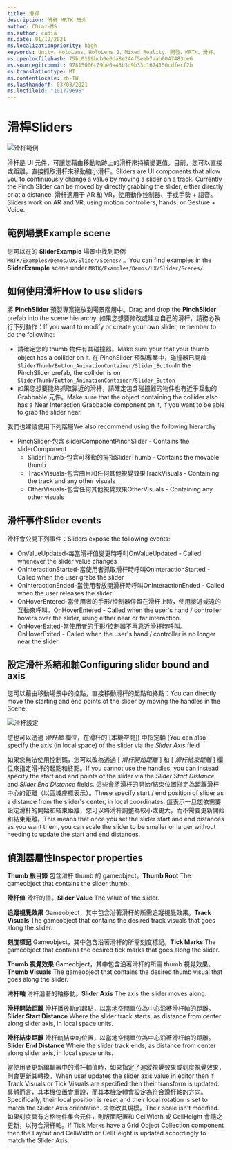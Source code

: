 ```yaml
---
title: 滑桿
description: 滑杆 MRTK 簡介
author: CDiaz-MS
ms.author: cadia
ms.date: 01/12/2021
ms.localizationpriority: high
keywords: Unity、HoloLens、HoloLens 2、Mixed Reality、開發、MRTK、滑杆、
ms.openlocfilehash: 75bc0199bcb0e0da8e244f5eeb7aab0047483ce6
ms.sourcegitcommit: 97815006c09be0a43b3d9b33c1674150cdfecf2b
ms.translationtype: MT
ms.contentlocale: zh-TW
ms.lasthandoff: 03/03/2021
ms.locfileid: "101779695"
---
```

# <a name="sliders"></a><span data-ttu-id="92b73-104">滑桿</span><span class="sxs-lookup"><span data-stu-id="92b73-104">Sliders</span></span>

![滑杆範例](../images/slider/MRTK_UX_Slider_Main.jpg)

<span data-ttu-id="92b73-106">滑杆是 UI 元件，可讓您藉由移動軌跡上的滑杆來持續變更值。目前，您可以直接或距離，直接抓取滑杆來移動縮小滑杆。</span><span class="sxs-lookup"><span data-stu-id="92b73-106">Sliders are UI components that allow you to continuously change a value by moving a slider on a track. Currently the Pinch Slider can be moved by directly grabbing the slider, either directly or at a distance.</span></span> <span data-ttu-id="92b73-107">滑杆適用于 AR 和 VR，使用動作控制器、手或手勢 + 語音。</span><span class="sxs-lookup"><span data-stu-id="92b73-107">Sliders work on AR and VR, using motion controllers, hands, or Gesture + Voice.</span></span>

## <a name="example-scene"></a><span data-ttu-id="92b73-108">範例場景</span><span class="sxs-lookup"><span data-stu-id="92b73-108">Example scene</span></span>

<span data-ttu-id="92b73-109">您可以在的 **SliderExample** 場景中找到範例 `MRTK/Examples/Demos/UX/Slider/Scenes/` 。</span><span class="sxs-lookup"><span data-stu-id="92b73-109">You can find examples in the **SliderExample** scene under `MRTK/Examples/Demos/UX/Slider/Scenes/`.</span></span>

## <a name="how-to-use-sliders"></a><span data-ttu-id="92b73-110">如何使用滑杆</span><span class="sxs-lookup"><span data-stu-id="92b73-110">How to use sliders</span></span>

<span data-ttu-id="92b73-111">將 **PinchSlider** 預製專案拖放到場景階層中。</span><span class="sxs-lookup"><span data-stu-id="92b73-111">Drag and drop the **PinchSlider** prefab into the scene hierarchy.</span></span> <span data-ttu-id="92b73-112">如果您想要修改或建立自己的滑杆，請務必執行下列動作：</span><span class="sxs-lookup"><span data-stu-id="92b73-112">If you want to modify or create your own slider, remember to do the following:</span></span>

- <span data-ttu-id="92b73-113">請確定您的 thumb 物件有其碰撞器。</span><span class="sxs-lookup"><span data-stu-id="92b73-113">Make sure your that your thumb object has a collider on it.</span></span> <span data-ttu-id="92b73-114">在 PinchSlider 預製專案中，碰撞器已開啟 `SliderThumb/Button_AnimationContainer/Slider_Button`</span><span class="sxs-lookup"><span data-stu-id="92b73-114">In the PinchSlider prefab, the collider is on `SliderThumb/Button_AnimationContainer/Slider_Button`</span></span>
- <span data-ttu-id="92b73-115">如果您想要能夠抓取靠近的滑杆，請確定包含碰撞器的物件也有近乎互動的 Grabbable 元件。</span><span class="sxs-lookup"><span data-stu-id="92b73-115">Make sure that the object containing the collider also has a Near Interaction Grabbable component on it, if you want to be able to grab the slider near.</span></span>

<span data-ttu-id="92b73-116">我們也建議使用下列階層</span><span class="sxs-lookup"><span data-stu-id="92b73-116">We also recommend using the following hierarchy</span></span>

- <span data-ttu-id="92b73-117">PinchSlider-包含 sliderComponent</span><span class="sxs-lookup"><span data-stu-id="92b73-117">PinchSlider - Contains the sliderComponent</span></span>
  - <span data-ttu-id="92b73-118">SliderThumb-包含可移動的拇指</span><span class="sxs-lookup"><span data-stu-id="92b73-118">SliderThumb - Contains the movable thumb</span></span>
  - <span data-ttu-id="92b73-119">TrackVisuals-包含曲目和任何其他視覺效果</span><span class="sxs-lookup"><span data-stu-id="92b73-119">TrackVisuals - Containing the track and any other visuals</span></span>
  - <span data-ttu-id="92b73-120">OtherVisuals-包含任何其他視覺效果</span><span class="sxs-lookup"><span data-stu-id="92b73-120">OtherVisuals - Containing any other visuals</span></span>

## <a name="slider-events"></a><span data-ttu-id="92b73-121">滑杆事件</span><span class="sxs-lookup"><span data-stu-id="92b73-121">Slider events</span></span>

<span data-ttu-id="92b73-122">滑杆會公開下列事件：</span><span class="sxs-lookup"><span data-stu-id="92b73-122">Sliders expose the following events:</span></span>

- <span data-ttu-id="92b73-123">OnValueUpdated-每當滑杆值變更時呼叫</span><span class="sxs-lookup"><span data-stu-id="92b73-123">OnValueUpdated - Called whenever the slider value changes</span></span>
- <span data-ttu-id="92b73-124">OnInteractionStarted-當使用者抓取滑杆時呼叫</span><span class="sxs-lookup"><span data-stu-id="92b73-124">OnInteractionStarted - Called when the user grabs the slider</span></span>
- <span data-ttu-id="92b73-125">OnInteractionEnded-當使用者放開滑杆時呼叫</span><span class="sxs-lookup"><span data-stu-id="92b73-125">OnInteractionEnded - Called when the user releases the slider</span></span>
- <span data-ttu-id="92b73-126">OnHoverEntered-當使用者的手形/控制器停留在滑杆上時，使用接近或遠的互動來呼叫。</span><span class="sxs-lookup"><span data-stu-id="92b73-126">OnHoverEntered - Called when the user's hand / controller hovers over the slider, using either near or far interaction.</span></span>
- <span data-ttu-id="92b73-127">OnHoverExited-當使用者的手形/控制器不再靠近滑杆時呼叫。</span><span class="sxs-lookup"><span data-stu-id="92b73-127">OnHoverExited - Called when the user's hand / controller is no longer near the slider.</span></span>

## <a name="configuring-slider-bound-and-axis"></a><span data-ttu-id="92b73-128">設定滑杆系結和軸</span><span class="sxs-lookup"><span data-stu-id="92b73-128">Configuring slider bound and axis</span></span>

<span data-ttu-id="92b73-129">您可以藉由移動場景中的控點，直接移動滑杆的起點和終點：</span><span class="sxs-lookup"><span data-stu-id="92b73-129">You can directly move the starting and end points of the slider by moving the handles in the Scene:</span></span>

![滑杆設定](../images/sliders/MRTK_Sliders_Setup.png)

<span data-ttu-id="92b73-131">您也可以透過 _滑杆軸_ 欄位，在滑杆的 [本機空間]) 中指定軸 (</span><span class="sxs-lookup"><span data-stu-id="92b73-131">You can also specify the axis (in local space) of the slider via the _Slider Axis_ field</span></span>

<span data-ttu-id="92b73-132">如果您無法使用控制碼，您可以改為透過 [ _滑杆開始距離_ ] 和 [ _滑杆結束距離_ ] 欄位來指定滑杆的起點和終點。</span><span class="sxs-lookup"><span data-stu-id="92b73-132">If you cannot use the handles, you can instead specify the start and end points of the slider via the _Slider Start Distance_ and _Slider End Distance_ fields.</span></span> <span data-ttu-id="92b73-133">這些會將滑杆的開始/結束位置指定為距離滑杆中心的距離（以區域座標表示）。</span><span class="sxs-lookup"><span data-stu-id="92b73-133">These specify start / end position of slider as a distance from the slider's center, in local coordinates.</span></span> <span data-ttu-id="92b73-134">這表示一旦您依需要設定滑杆的開始和結束距離，您可以將滑杆調整為較小或更大，而不需要更新開始和結束距離。</span><span class="sxs-lookup"><span data-stu-id="92b73-134">This means that once you set the slider start and end distances as you want them, you can scale the slider to be smaller or larger without needing to update the start and end distances.</span></span>

## <a name="inspector-properties"></a><span data-ttu-id="92b73-135">偵測器屬性</span><span class="sxs-lookup"><span data-stu-id="92b73-135">Inspector properties</span></span>

<span data-ttu-id="92b73-136">**Thumb 根目錄** 包含滑杆 thumb 的 gameobject。</span><span class="sxs-lookup"><span data-stu-id="92b73-136">**Thumb Root** The gameobject that contains the slider thumb.</span></span>

<span data-ttu-id="92b73-137">**滑杆值** 滑杆的值。</span><span class="sxs-lookup"><span data-stu-id="92b73-137">**Slider Value** The value of the slider.</span></span>

<span data-ttu-id="92b73-138">**追蹤視覺效果** Gameobject，其中包含沿著滑杆的所需追蹤視覺效果。</span><span class="sxs-lookup"><span data-stu-id="92b73-138">**Track Visuals** The gameobject that contains the desired track visuals that goes along the slider.</span></span>

<span data-ttu-id="92b73-139">**刻度標記** Gameobject，其中包含沿著滑杆的所需刻度標記。</span><span class="sxs-lookup"><span data-stu-id="92b73-139">**Tick Marks** The gameobject that contains the desired tick marks that goes along the slider.</span></span>

<span data-ttu-id="92b73-140">**Thumb 視覺效果** Gameobject，其中包含沿著滑杆的所需 thumb 視覺效果。</span><span class="sxs-lookup"><span data-stu-id="92b73-140">**Thumb Visuals** The gameobject that contains the desired thumb visual that goes along the slider.</span></span>

<span data-ttu-id="92b73-141">**滑杆軸** 滑杆沿著的軸移動。</span><span class="sxs-lookup"><span data-stu-id="92b73-141">**Slider Axis** The axis the slider moves along.</span></span>

<span data-ttu-id="92b73-142">**滑杆開始距離** 滑杆播放軌的起點，以當地空間單位為中心沿著滑杆軸的距離。</span><span class="sxs-lookup"><span data-stu-id="92b73-142">**Slider Start Distance** Where the slider track starts, as distance from center along slider axis, in local space units.</span></span>

<span data-ttu-id="92b73-143">**滑杆結束距離** 滑杆軌結束的位置，以當地空間單位為中心沿著滑杆軸的距離。</span><span class="sxs-lookup"><span data-stu-id="92b73-143">**Slider End Distance** Where the slider track ends, as distance from center along slider axis, in local space units.</span></span>

<span data-ttu-id="92b73-144">當使用者更新編輯器中的滑杆軸值時，如果指定了追蹤視覺效果或刻度視覺效果，則會更新其轉換。</span><span class="sxs-lookup"><span data-stu-id="92b73-144">When user updates the slider axis value in editor then if Track Visuals or Tick Visuals are specified then their transform is updated.</span></span>
<span data-ttu-id="92b73-145">具體而言，其本機位置會重設，而其本機旋轉會設定為符合滑杆軸的方向。</span><span class="sxs-lookup"><span data-stu-id="92b73-145">Specifically, their local position is reset and their local rotation is set to match the Slider Axis orientation.</span></span>
<span data-ttu-id="92b73-146">未修改其規模。</span><span class="sxs-lookup"><span data-stu-id="92b73-146">Their scale isn't modified.</span></span>
<span data-ttu-id="92b73-147">如果刻度具有方格物件集合元件，則版面配置和 CellWidth 或 CellHeight 會隨之更新，以符合滑杆軸。</span><span class="sxs-lookup"><span data-stu-id="92b73-147">If Tick Marks have a Grid Object Collection component then the Layout and CellWidth or CellHeight is updated accordingly to match the Slider Axis.</span></span>
